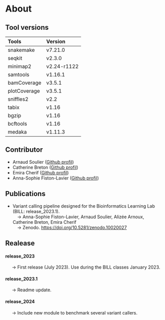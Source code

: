 # About

## Tool versions

| Tools | Version |
| :---- | :------ |
| snakemake | v7.21.0 |
| seqkit | v2.3.0 |
| minimap2 | v2.24-r1122 |
| samtools | v1.16.1 |
| bamCoverage | v3.5.1 |
| plotCoverage | v3.5.1 |
| sniffles2 | v2.2 |
| tabix | v1.16 |
| bgzip | v1.16 |
| bcftools | v1.16 |
| medaka | v1.11.3 |

## Contributor

- Arnaud Soulier ([Github profil](https://github.com/souliera))
- Catherine Breton ([Github profil](https://github.com/CathyBreton))
- Emira Cherif ([Github profil](https://github.com/emiracherif))
- Anna-Sophie Fiston-Lavier ([Github profil](https://github.com/asfistonlavie))

## Publications

- Variant calling pipeline designed for the Bioinformatics Learning Lab (BILL: release_2023.1).  
&emsp;&rarr; Anna-Sophie Fiston-Lavier, Arnaud Soulier, Alizée Arnoux, Catherine Breton, Emira Cherif  
&emsp;&rarr; Zenodo. https://doi.org/10.5281/zenodo.10020027

## Realease

#### **release_2023**
&ensp;&ensp;&ensp;&rarr; First release (July 2023). Use during the BILL classes January 2023.

#### **release_2023.1**
&ensp;&ensp;&ensp;&rarr; Readme update.

#### **release_2024**
&ensp;&ensp;&ensp;&rarr; Include new module to benchmark several variant callers.
